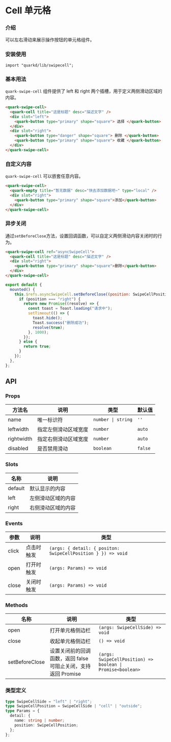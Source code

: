 # Cell 单元格

### 介绍

可以左右滑动来展示操作按钮的单元格组件。

### 安装使用

```tsx
import "quarkd/lib/swipecell";
```

### 基本用法

`quark-swipe-cell` 组件提供了 left 和 right 两个插槽，用于定义两侧滑动区域的内容。

```html
<quark-swipe-cell>
  <quark-cell title="这是标题" desc="描述文字" />
  <div slot="left">
    <quark-button type="primary" shape="square"> 选择 </quark-button>
  </div>
  <div slot="right">
    <quark-button type="danger" shape="square"> 删除 </quark-button>
    <quark-button type="primary" shape="square"> 收藏 </quark-button>
  </div>
</quark-swipe-cell>
```

### 自定义内容

`quark-swipe-cell` 可以嵌套任意内容。

```html
<quark-swipe-cell>
  <quark-empty title="暂无数据" desc="快去添加数据吧~" type="local" />
  <div slot="right">
    <quark-button type="primary" shape="square">添加</quark-button>
  </div>
</quark-swipe-cell>
```

### 异步关闭

通过`setBeforeClose`方法，设置回调函数，可以自定义两侧滑动内容关闭时的行为。

```html
<quark-swipe-cell ref="asyncSwipeCell">
  <quark-cell title="这是标题" desc="描述文字" />
  <div slot="right">
    <quark-button type="primary" shape="square">删除</quark-button>
  </div>
</quark-swipe-cell>
```

```js
export default {
  mounted() {
    this.$refs.asyncSwipeCell.setBeforeClose((position: SwipeCellPosition) => {
      if (position === "right") {
        return new Promise((resolve) => {
          const toast = Toast.loading("请求中");
          setTimeout(() => {
            toast.hide();
            Toast.success("删除成功");
            resolve(true);
          }, 1000);
        });
      } else {
        return true;
      }
    });
  },
};
```

## API

### Props

| 方法名     | 说明                 | 类型               | 默认值  |
| ---------- | -------------------- | ------------------ | ------- |
| name       | 唯一标识符           | `number \| string` | `''`    |
| leftwidth  | 指定左侧滑动区域宽度 | `number`           | `auto`  |
| rightwidth | 指定右侧滑动区域宽度 | `number`           | `auto`  |
| disabled   | 是否禁用滑动         | `boolean `         | `false` |

### Slots

| 名称    | 说明               |
| ------- | ------------------ |
| default | 默认显示的内容     |
| left    | 左侧滑动区域的内容 |
| right   | 右侧滑动区域的内容 |

### Events

| 参数  | 说明       | 类型                                                         |
| ----- | ---------- | ------------------------------------------------------------ |
| click | 点击时触发 | `(args: { detail: { positon: SwipeCellPosition } }) => void` |
| open  | 打开时触发 | `(args: Params) => void`                                     |
| close | 关闭时触发 | `(args: Params) => void`                                     |

### Methods

| 名称           | 说明                                                          | 类型                                                       |
| -------------- | ------------------------------------------------------------- | ---------------------------------------------------------- |
| open           | 打开单元格侧边栏                                              | `(args: SwipeCellSide) => void`                            |
| close          | 收起单元格侧边栏                                              | `() => void`                                               |
| setBeforeClose | 设置关闭前的回调函数，返回 false 可阻止关闭，支持返回 Promise | `(args: SwipeCellPosition) => boolean \| Promise<boolean>` |

### 类型定义

```ts
type SwipeCellSide = "left" | "right";
type SwipeCellPosition = SwipeCellSide | "cell" | "outside";
type Params = {
  detail: {
    name: string | number;
    position: SwipeCellPosition;
  };
};
```

